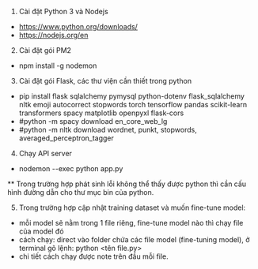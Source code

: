 1. Cài đặt Python 3 và Nodejs
 - https://www.python.org/downloads/
 - https://nodejs.org/en

2. Cài đặt gói PM2
 - npm install -g nodemon

3. Cài đặt gói Flask, các thư viện cần thiết trong python
 - pip install flask sqlalchemy pymysql python-dotenv flask_sqlalchemy nltk emoji autocorrect stopwords torch tensorflow pandas scikit-learn transformers spacy matplotlib openpyxl flask-cors
 - #python -m spacy download en_core_web_lg
 - #python -m nltk download wordnet, punkt, stopwords, averaged_perceptron_tagger

4. Chạy API server
 - nodemon --exec python app.py

 ** Trong trường hợp phát sinh lỗi không thể thấy được python thì cần cấu hình đường dẫn cho thư mục bin của python.

 5. Trong trường hợp cập nhật training dataset và muốn fine-tune model:
 - mỗi model sẽ nằm trong 1 file riêng, fine-tune model nào thì chạy file của model đó
 - cách chạy: direct vào folder chứa các file model (fine-tuning model), ở terminal gõ lệnh: python <tên file.py> 
 - chi tiết cách chạy được note trên đầu mỗi file.
